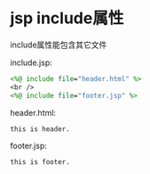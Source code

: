 # jsp include属性

include属性能包含其它文件

include.jsp:
```jsp
<%@ include file="header.html" %>
<br />
<%@ include file="footer.jsp" %>
```


header.html:
```html
this is header.
```

footer.jsp:
```html
this is footer.
```